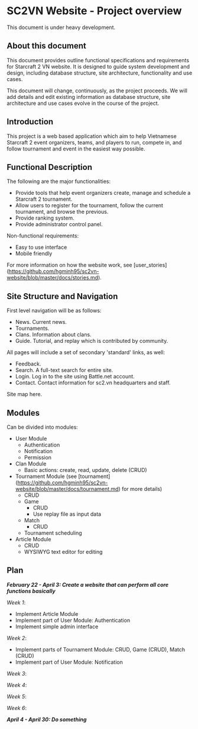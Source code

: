 # SC2VN Website - Project overview
This document is under heavy development.

## About this document

This document provides outline functional specifications and requirements for
Starcraft 2 VN website. It is designed to guide system development and design,
including database structure, site architecture, functionality and use cases.

This document will change, continuously, as the project proceeds. We will add
details and edit existing information as database structure, site architecture
and use cases evolve in the course of the project.

## Introduction

This project is a web based application which aim to help Vietnamese Starcraft 2
event organizers, teams, and players to run, compete in, and follow tournament
and event in the easiest way possible.

## Functional Description

The following are the major functionalities:
- Provide tools that help event organizers create, manage and schedule a
Starcraft 2 tournament.
- Allow users to register for the tournament, follow the current tournament, and
browse the previous.
- Provide ranking system.
- Provide administrator control panel.

Non-functional requirements:
- Easy to use interface
- Mobile friendly

For more information on how the website work, see [user_stories]
(https://github.com/hgminh95/sc2vn-website/blob/master/docs/stories.md).

## Site Structure and Navigation

First level navigation will be as follows:
- News. Current news.
- Tournaments.
- Clans. Information about clans.
- Guide. Tutorial, and replay which is contributed by community.

All pages will include a set of secondary 'standard' links, as well:
- Feedback.
- Search. A full-text search for entire site.
- Login. Log in to the site using Battle.net account.
- Contact. Contact information for sc2.vn headquarters and staff.

Site map here.

## Modules
Can be divided into modules:
- User Module
  - Authentication
  - Notification
  - Permission
- Clan Module
  - Basic actions: create, read, update, delete (CRUD)
- Tournament Module (see [tournament]
(https://github.com/hgminh95/sc2vn-website/blob/master/docs/tournament.md) for
more details)
  - CRUD
  - Game
    - CRUD
    - Use replay file as input data
  - Match
    - CRUD
  - Tournament scheduling
- Article Module
  - CRUD
  - WYSIWYG text editor for editing

## Plan

_**February 22 - April 3: Create a website that can perform all core functions
basically**_

*Week 1*:
- Implement Article Module
- Implement part of User Module: Authentication
- Implement simple admin interface

*Week 2*:
- Implement parts of Tournament Module: CRUD, Game (CRUD), Match (CRUD)
- Implement part of User Module: Notification

*Week 3*:

*Week 4*:

*Week 5*:

*Week 6*:

_**April 4 - April 30: Do something**_
